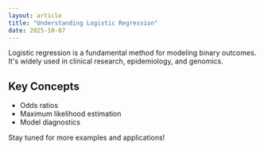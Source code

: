 ```yaml
---
layout: article
title: "Understanding Logistic Regression"
date: 2025-10-07
---
```


Logistic regression is a fundamental method for modeling binary outcomes. It's widely used in clinical research, epidemiology, and genomics.

## Key Concepts
- Odds ratios
- Maximum likelihood estimation
- Model diagnostics

Stay tuned for more examples and applications!
